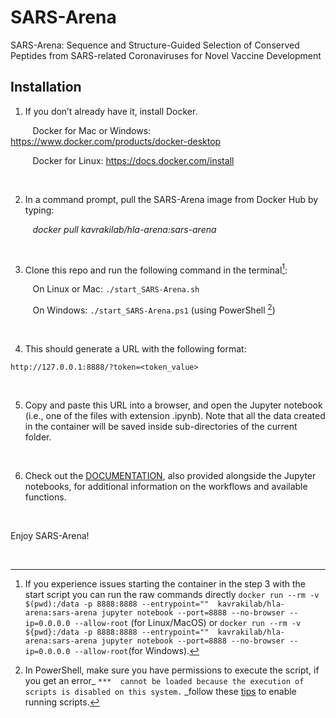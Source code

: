 # SARS-Arena
SARS-Arena: Sequence and Structure-Guided Selection of Conserved Peptides from SARS-related Coronaviruses for Novel Vaccine Development

## Installation
1. If you don’t already have it, install Docker.

&nbsp;&nbsp;&nbsp;&nbsp;&nbsp;&nbsp;&nbsp;&nbsp;&nbsp;Docker for Mac or Windows: https://www.docker.com/products/docker-desktop

&nbsp;&nbsp;&nbsp;&nbsp;&nbsp;&nbsp;&nbsp;&nbsp;&nbsp;Docker for Linux: https://docs.docker.com/install

&nbsp;

2. In a command prompt, pull the SARS-Arena image from Docker Hub by typing:

&nbsp;&nbsp;&nbsp;&nbsp;&nbsp;&nbsp;&nbsp;&nbsp;&nbsp;*docker pull kavrakilab/hla-arena:sars-arena*

&nbsp;

3. Clone this repo and run the following command in the terminal[^1]:

&nbsp;&nbsp;&nbsp;&nbsp;&nbsp;&nbsp;&nbsp;&nbsp;&nbsp;On Linux or Mac: `./start_SARS-Arena.sh`
  
&nbsp;&nbsp;&nbsp;&nbsp;&nbsp;&nbsp;&nbsp;&nbsp;&nbsp;On Windows: `./start_SARS-Arena.ps1` (using PowerShell [^2]) 
 
 
&nbsp;

4. This should generate a URL with the following format:

  `http://127.0.0.1:8888/?token=<token_value>`
  
  &nbsp;

5. Copy and paste this URL into a browser, and open the Jupyter notebook (i.e., one of the files with extension .ipynb). Note that all the data created in the container will be saved inside sub-directories of the current folder.

&nbsp;

6. Check out the [DOCUMENTATION](https://github.com/KavrakiLab/SARS-Arena/edit/master/DOCUMENTATION.html), also provided alongside the Jupyter notebooks, for additional information on the workflows and available functions.

&nbsp;

Enjoy SARS-Arena!

&nbsp;
&nbsp;
 [^1]: If you experience issues starting the container in the step 3 with the start script you can run the raw commands directly `docker run --rm -v $(pwd):/data -p 8888:8888 --entrypoint=""  kavrakilab/hla-arena:sars-arena jupyter notebook --port=8888 --no-browser --ip=0.0.0.0 --allow-root` (for Linux/MacOS) or `docker run --rm -v ${pwd}:/data -p 8888:8888 --entrypoint=""  kavrakilab/hla-arena:sars-arena jupyter notebook --port=8888 --no-browser --ip=0.0.0.0 --allow-root`(for Windows).

[^2]: In PowerShell, make sure you have permissions to execute the script, if you get an error_ `***  cannot be loaded because the execution of scripts is disabled on this system.` _follow these [tips](https://stackoverflow.com/questions/4037939/powershell-says-execution-of-scripts-is-disabled-on-this-system) to enable running scripts.
